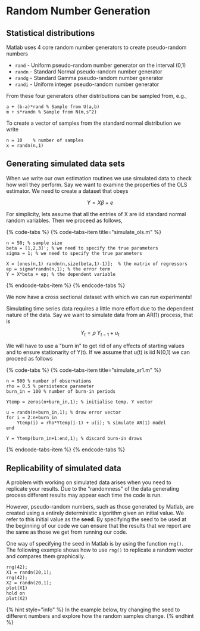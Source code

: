 # Random Number Generation

## Statistical distributions

Matlab uses 4 core random number generators to create pseudo-random numbers

* `rand` - Uniform pseudo-random number generator on the interval \(0,1\)
* `randn` - Standard Normal pseudo-random number generator
* `randg` - Standard Gamma pseudo-random number generator
* `randi` - Uniform integer pseudo-random number generator

From these four generators other distributions can be sampled from, e.g.,

```text
a + (b-a)*rand % Sample from U(a,b)
m + s*randn % Sample from N(m,s^2)
```

To create a vector of samples from the standard normal distribution we write

```text
n = 10    % number of samples
x = randn(n,1)
```

## Generating simulated data sets

When we write our own estimation routines we use simulated data to check how well they perform. Say we want to examine the properties of the OLS estimator. We need to create a dataset that obeys 

$$Y = X\beta + e$$

For simplicity, lets assume that all the entries of X are iid standard normal random variables. Then we proceed as follows,

{% code-tabs %}
{% code-tabs-item title="simulate\_ols.m" %}
```text
n = 50; % sample size
beta = [1,2,3]'; % we need to specify the true parameters
sigma = 1; % we need to specify the true parameters

X = [ones(n,1) randn(n,size(beta,1)-1)];  % the matrix of regressors
ep = sigma*randn(n,1); % the error term
Y = X*beta + ep; % the dependent variable
```
{% endcode-tabs-item %}
{% endcode-tabs %}

We now have a cross sectional dataset with which we can run experiments!

Simulating time series data requires a little more effort due to the dependent nature of the data. Say we want to simulate data from an AR\(1\) process, that is

$$
Y_t = \rho \; Y_{t-1} + u_t
$$

We will have to use a "burn in" to get rid of any effects of starting values and to ensure stationarity of Y\(t\). If we assume that u\(t\) is iid N\(0,1\) we can proceed as follows

{% code-tabs %}
{% code-tabs-item title="simulate\_ar1.m" %}
```text
n = 500 % number of observations
rho = 0.5 % persistence parameter
burn_in = 100 % number of burn-in periods

Ytemp = zeros(n+burn_in,1); % initialise temp. Y vector

u = randn(n+burn_in,1); % draw error vector
for i = 2:n+burn_in
    Ytemp(i) = rho*Ytemp(i-1) + u(i); % simulate AR(1) model
end

Y = Ytemp(burn_in+1:end,1); % discard burn-in draws
```
{% endcode-tabs-item %}
{% endcode-tabs %}

## Replicability of simulated data

A problem with working on simulated data arises when you need to replicate your results. Due to the "randomness" of the data generating process different results may appear each time the code is run.

However, pseudo-random numbers, such as those generated by Matlab, are created using a entirely deterministic algorithm given an initial value. We refer to this initial value as the **seed**. By specifying the seed to be used at the beginning of our code we can ensure that the results that we report are the same as those we get from running our code.

One way of specifying the seed in Matlab is by using the function `rng()`. The following example shows how to use `rng()` to replicate a random vector and compares them graphically.

```text
rng(42);
X1 = randn(20,1);
rng(42);
X2 = randn(20,1);
plot(X1)
hold on
plot(X2)
```

{% hint style="info" %}
In the example below, try changing the seed to different numbers and explore how the random samples change.
{% endhint %}

